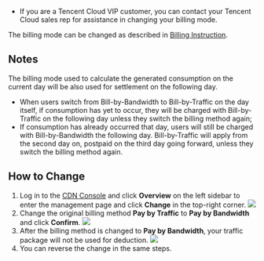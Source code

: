 - If you are a Tencent Cloud VIP customer, you can contact your Tencent Cloud sales rep for assistance in changing your billing mode.

The billing mode can be changed as described in [Billing Instruction](https://intl.cloud.tencent.com/document/product/228/2949#.E8.AE.A1.E8.B4.B9.E6.A8.A1.E5.BC.8F.E9.80.89.E6.8B.A9).

## Notes
The billing mode used to calculate the generated consumption on the current day will be also used for settlement on the following day.
+ When users switch from Bill-by-Bandwidth to Bill-by-Traffic on the day itself, if consumption has yet to occur, they will be charged with Bill-by-Traffic on the following day unless they switch the billing method again;
+ If consumption has already occurred that day, users will still be charged with Bill-by-Bandwidth the following day. Bill-by-Traffic will apply from the second day on, postpaid on the third day going forward, unless they switch the billing method again.

## How to Change
1. Log in to the [CDN Console](https://console.cloud.tencent.com/cdn) and click **Overview** on the left sidebar to enter the management page and click **Change** in the top-right corner.
 ![](https://main.qcloudimg.com/raw/496cd4d318f3e8cb6f9ae8d96769b5fd.jpg)
2. Change the original billing method **Pay by Traffic** to **Pay by Bandwidth** and click **Confirm**.
![](https://main.qcloudimg.com/raw/53a21ada9a33e040ae555126ae55a6ac.jpg)
3. After the billing method is changed to **Pay by Bandwidth**, your traffic package will not be used for deduction.
![](https://main.qcloudimg.com/raw/a4cb04addfa9787ca0e08f5014cf68ce.jpg)
4. You can reverse the change in the same steps.
